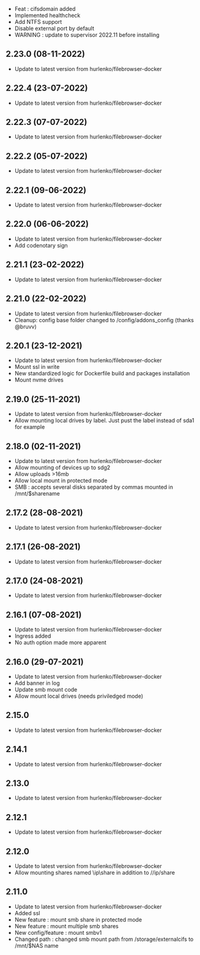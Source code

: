 - Feat : cifsdomain added
- Implemented healthcheck
- Add NTFS support
- Disable external port by default
- WARNING : update to supervisor 2022.11 before installing

## 2.23.0 (08-11-2022)

- Update to latest version from hurlenko/filebrowser-docker

## 2.22.4 (23-07-2022)

- Update to latest version from hurlenko/filebrowser-docker

## 2.22.3 (07-07-2022)

- Update to latest version from hurlenko/filebrowser-docker

## 2.22.2 (05-07-2022)

- Update to latest version from hurlenko/filebrowser-docker

## 2.22.1 (09-06-2022)

- Update to latest version from hurlenko/filebrowser-docker

## 2.22.0 (06-06-2022)

- Update to latest version from hurlenko/filebrowser-docker
- Add codenotary sign

## 2.21.1 (23-02-2022)

- Update to latest version from hurlenko/filebrowser-docker

## 2.21.0 (22-02-2022)

- Update to latest version from hurlenko/filebrowser-docker
- Cleanup: config base folder changed to /config/addons_config (thanks @bruvv)

## 2.20.1 (23-12-2021)

- Update to latest version from hurlenko/filebrowser-docker
- Mount ssl in write
- New standardized logic for Dockerfile build and packages installation
- Mount nvme drives

## 2.19.0 (25-11-2021)

- Update to latest version from hurlenko/filebrowser-docker
- Allow mounting local drives by label. Just pust the label instead of sda1 for example

## 2.18.0 (02-11-2021)

- Update to latest version from hurlenko/filebrowser-docker
- Allow mounting of devices up to sdg2
- Allow uploads >16mb
- Allow local mount in protected mode
- SMB : accepts several disks separated by commas mounted in /mnt/$sharename

## 2.17.2 (28-08-2021)

- Update to latest version from hurlenko/filebrowser-docker

## 2.17.1 (26-08-2021)

- Update to latest version from hurlenko/filebrowser-docker

## 2.17.0 (24-08-2021)

- Update to latest version from hurlenko/filebrowser-docker

## 2.16.1 (07-08-2021)

- Update to latest version from hurlenko/filebrowser-docker
- Ingress added
- No auth option made more apparent

## 2.16.0 (29-07-2021)

- Update to latest version from hurlenko/filebrowser-docker
- Add banner in log
- Update smb mount code
- Allow mount local drives (needs priviledged mode)

## 2.15.0

- Update to latest version from hurlenko/filebrowser-docker

## 2.14.1

- Update to latest version from hurlenko/filebrowser-docker

## 2.13.0

- Update to latest version from hurlenko/filebrowser-docker

## 2.12.1

- Update to latest version from hurlenko/filebrowser-docker

## 2.12.0

- Update to latest version from hurlenko/filebrowser-docker
- Allow mounting shares named \ip\share in addition to //ip/share

## 2.11.0

- Update to latest version from hurlenko/filebrowser-docker
- Added ssl
- New feature : mount smb share in protected mode
- New feature : mount multiple smb shares
- New config/feature : mount smbv1
- Changed path : changed smb mount path from /storage/externalcifs to /mnt/$NAS name

